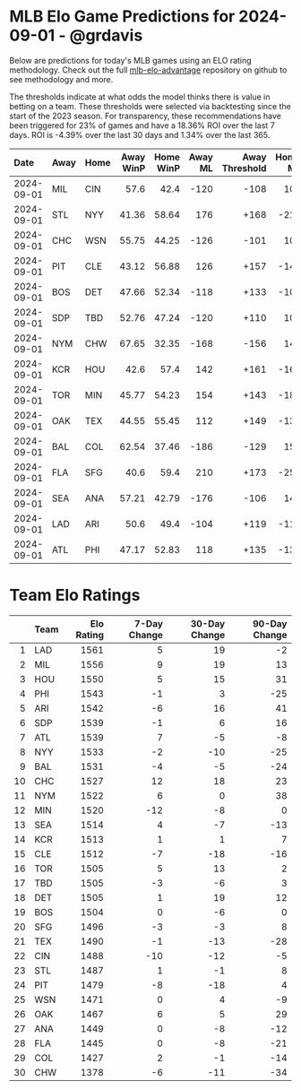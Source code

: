 # MLB Elo Game Predictions for 2024-09-01 - @grdavis
Below are predictions for today's MLB games using an ELO rating methodology. Check out the full [mlb-elo-advantage](https://github.com/grdavis/mlb-elo-advantage) repository on github to see methodology and more.

The thresholds indicate at what odds the model thinks there is value in betting on a team. These thresholds were selected via backtesting since the start of the 2023 season. For transparency, these recommendations have been triggered for 23% of games and have a 18.36% ROI over the last 7 days. ROI is -4.39% over the last 30 days and 1.34% over the last 365.

| Date       | Away   | Home   |   Away WinP |   Home WinP |   Away ML |   Away Threshold |   Home ML |   Home Threshold |
|:-----------|:-------|:-------|------------:|------------:|----------:|-----------------:|----------:|-----------------:|
| 2024-09-01 | MIL    | CIN    |       57.6  |       42.4  |      -120 |             -108 |       102 |             +162 |
| 2024-09-01 | STL    | NYY    |       41.36 |       58.64 |       176 |             +168 |      -210 |             -112 |
| 2024-09-01 | CHC    | WSN    |       55.75 |       44.25 |      -126 |             -101 |       108 |             +151 |
| 2024-09-01 | PIT    | CLE    |       43.12 |       56.88 |       126 |             +157 |      -148 |             -105 |
| 2024-09-01 | BOS    | DET    |       47.66 |       52.34 |      -118 |             +133 |      -100 |             +112 |
| 2024-09-01 | SDP    | TBD    |       52.76 |       47.24 |      -120 |             +110 |       102 |             +135 |
| 2024-09-01 | NYM    | CHW    |       67.65 |       32.35 |      -168 |             -156 |       142 |             +243 |
| 2024-09-01 | KCR    | HOU    |       42.6  |       57.4  |       142 |             +161 |      -168 |             -107 |
| 2024-09-01 | TOR    | MIN    |       45.77 |       54.23 |       154 |             +143 |      -184 |             +105 |
| 2024-09-01 | OAK    | TEX    |       44.55 |       55.45 |       112 |             +149 |      -132 |             +100 |
| 2024-09-01 | BAL    | COL    |       62.54 |       37.46 |      -186 |             -129 |       156 |             +196 |
| 2024-09-01 | FLA    | SFG    |       40.6  |       59.4  |       210 |             +173 |      -255 |             -115 |
| 2024-09-01 | SEA    | ANA    |       57.21 |       42.79 |      -176 |             -106 |       148 |             +159 |
| 2024-09-01 | LAD    | ARI    |       50.6  |       49.4  |      -104 |             +119 |      -112 |             +125 |
| 2024-09-01 | ATL    | PHI    |       47.17 |       52.83 |       118 |             +135 |      -138 |             +110 |

# Team Elo Ratings
|    | Team   |   Elo Rating |   7-Day Change |   30-Day Change |   90-Day Change |
|---:|:-------|-------------:|---------------:|----------------:|----------------:|
|  1 | LAD    |         1561 |              5 |              19 |              -2 |
|  2 | MIL    |         1556 |              9 |              19 |              13 |
|  3 | HOU    |         1550 |              5 |              15 |              31 |
|  4 | PHI    |         1543 |             -1 |               3 |             -25 |
|  5 | ARI    |         1542 |             -6 |              16 |              41 |
|  6 | SDP    |         1539 |             -1 |               6 |              16 |
|  7 | ATL    |         1539 |              7 |              -5 |              -8 |
|  8 | NYY    |         1533 |             -2 |             -10 |             -25 |
|  9 | BAL    |         1531 |             -4 |              -5 |             -24 |
| 10 | CHC    |         1527 |             12 |              18 |              23 |
| 11 | NYM    |         1522 |              6 |               0 |              38 |
| 12 | MIN    |         1520 |            -12 |              -8 |               0 |
| 13 | SEA    |         1514 |              4 |              -7 |             -13 |
| 14 | KCR    |         1513 |              1 |               1 |               7 |
| 15 | CLE    |         1512 |             -7 |             -18 |             -16 |
| 16 | TOR    |         1505 |              5 |              13 |               2 |
| 17 | TBD    |         1505 |             -3 |              -6 |               3 |
| 18 | DET    |         1505 |              1 |              19 |              12 |
| 19 | BOS    |         1504 |              0 |              -6 |               0 |
| 20 | SFG    |         1496 |             -3 |              -3 |               8 |
| 21 | TEX    |         1490 |             -1 |             -13 |             -28 |
| 22 | CIN    |         1488 |            -10 |             -12 |              -5 |
| 23 | STL    |         1487 |              1 |              -1 |               8 |
| 24 | PIT    |         1479 |             -8 |             -18 |               4 |
| 25 | WSN    |         1471 |              0 |               4 |              -9 |
| 26 | OAK    |         1467 |              6 |               5 |              29 |
| 27 | ANA    |         1449 |              0 |              -8 |             -12 |
| 28 | FLA    |         1445 |              0 |              -8 |             -21 |
| 29 | COL    |         1427 |              2 |              -1 |             -14 |
| 30 | CHW    |         1378 |             -6 |             -11 |             -34 |